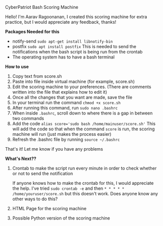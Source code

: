 CyberPatriot Bash Scoring Machine

Hello!
I'm Aarav Ragoonanan, I created this scoring machine for extra practice, but I would appreciate any feedback, thanks!

**Packages Needed for this**
- notify-send `sudo apt-get install libnotify-bin`
- postfix `sudo apt install postfix`
   This is needed to send the notifications when the bash script is being run from the crontab
- The operating system has to have a bash terminal

**How to use**
1. Copy text from score.sh
2. Paste into file inside virtual machine (for example, score.sh)
3. Edit the scoring machine to your preferences. (There are comments written into the file that explains how to edit it)
4. Once all the changes that you want are made, save the file
5. In your terminal run the command
`chmod +x score.sh`
6. After running this command, run
`sudo nano .bashrc`
7. When inside `.bashrc`, scroll down to where there is a gap in between two commands
8. Add the code
`alias score='sudo bash /home/mainuser/score.sh'`
This will add the code so that when the command `score` is run, the scoring machine will run (just makes the process easier)
9. Refresh the .bashrc file by running
`source ~/.bashrc`

That's it! Let me know if you have any problems


**What's Next??**
1. Crontab to make the script run every minute in order to check whether or not to send the notification
   
   If anyone knows how to make the crontab for this, I would appreciate the help. I've tried `sudo crontab -e` and then `* * * * * /home/youruser/score.sh` but this doesn't work. Does anyone know any other ways to do this?
3. HTML Page for the scoring machine
4. Possible Python version of the scoring machine
